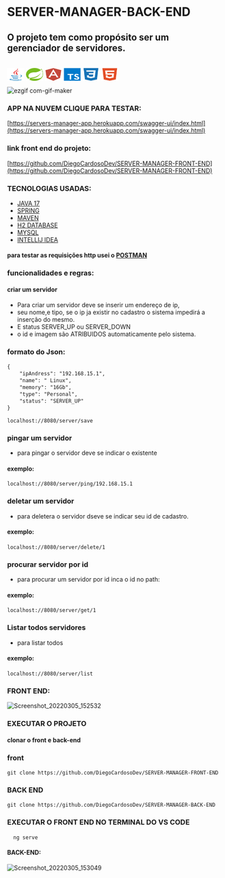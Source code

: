 # SERVER-MANAGER-BACK-END
## O projeto tem como propósito ser um gerenciador de servidores.
<div>
    <div style="display: inline_block"><br>
    <img align="center" alt="Diego-Java" height="30" width="40" src="https://raw.githubusercontent.com/devicons/devicon/master/icons/java/java-original.svg">
    <img align="center" alt="Diego-Spring" height="30" width="40" src="https://raw.githubusercontent.com/devicons/devicon/master/icons/spring/spring-original.svg">
    <img align="center" alt="Diego-Angularjs" height="30" width="40" src="https://raw.githubusercontent.com/devicons/devicon/master/icons/angularjs/angularjs-plain.svg">
    <img align="center" alt="Diego-ts" height="30" width="40" src="https://raw.githubusercontent.com/devicons/devicon/master/icons/typescript/typescript-plain.svg">
    <img align="center" alt="Rafa-CSS" height="30" width="40" src="https://raw.githubusercontent.com/devicons/devicon/master/icons/css3/css3-plain.svg">
    <img align="center" alt="Rafa-Html5" height="30" width="40" src="https://raw.githubusercontent.com/devicons/devicon/master/icons/html5/html5-plain.svg">
 </div>
 
![ezgif com-gif-maker](https://user-images.githubusercontent.com/83510729/156898781-96dcab1c-789d-4849-8a80-4fc9546c1724.gif)


###  APP NA NUVEM CLIQUE PARA TESTAR:
[https://servers-manager-app.herokuapp.com/swagger-ui/index.html](https://servers-manager-app.herokuapp.com/swagger-ui/index.html)

###  link front end do projeto:
 [https://github.com/DiegoCardosoDev/SERVER-MANAGER-FRONT-END](https://github.com/DiegoCardosoDev/SERVER-MANAGER-FRONT-END)  


   ### TECNOLOGIAS USADAS:
  * [JAVA 17](https://www.azul.com/downloads/)  
  * [SPRING](https://start.spring.io/)
  * [MAVEN]( https://mvnrepository.com/)
  * [H2 DATABASE]( https://www.h2database.com/html/main.html)
  * [MYSQL ](  https://www.mysql.com/downloads/)
  * [INTELLIJ IDEA ](  https://www.jetbrains.com/pt-br/idea/)
  
 
#### para testar as requisições http usei o [POSTMAN  ](https://www.postman.com/downloads/)

### funcionalidades e regras:
  #### criar um servidor
  * Para criar um servidor deve se inserir um endereço de ip,
  * seu nome,e tipo, se o ip ja existir no cadastro o sistema impedirá a inserção do mesmo.
  * E status SERVER_UP ou SERVER_DOWN
  * o id e imagem são ATRIBUIDOS automaticamente pelo sistema.

### formato do Json:
```
{
    "ipAndress": "192.168.15.1",
    "name": " Linux",
    "memory": "16Gb",
    "type": "Personal",
    "status": "SERVER_UP"
}
```
  ```
  localhost://8080/server/save
  ```


### pingar um servidor
 * para pingar o servidor deve se indicar o  existente

#### exemplo:
  
  ```
  localhost://8080/server/ping/192.168.15.1
  ```
###  deletar um servidor
 * para deletera o servidor dseve se indicar seu id de cadastro.

#### exemplo:
  ```
  localhost://8080/server/delete/1
  ```
  
  ###  procurar servidor por id
 * para procurar um servidor por id inca o id no  path:

#### exemplo:
  ```
  localhost://8080/server/get/1
  ```
  
  
  ### Listar todos servidores
 * para listar todos 

#### exemplo:
  ```
  localhost://8080/server/list
  ```
 
  ### FRONT END: 
  ![Screenshot_20220305_152532](https://user-images.githubusercontent.com/83510729/156895665-7112a715-5b29-416a-baa5-87006f0f6177.png)
  
  ### EXECUTAR O PROJETO
  
  #### clonar o front e back-end
  ### front
  
  ```
  git clone https://github.com/DiegoCardosoDev/SERVER-MANAGER-FRONT-END
  ```
  ### BACK END
  
  ```
  git clone https://github.com/DiegoCardosoDev/SERVER-MANAGER-BACK-END
  ```
  ### EXECUTAR O FRONT END NO TERMINAL DO VS CODE
   ```
     ng serve
  ```
  
  #### BACK-END:
  ![Screenshot_20220305_153049](https://user-images.githubusercontent.com/83510729/156896931-bec1b851-a03f-4009-a7ac-2125b011f54c.png)
    
  


  
  



  





